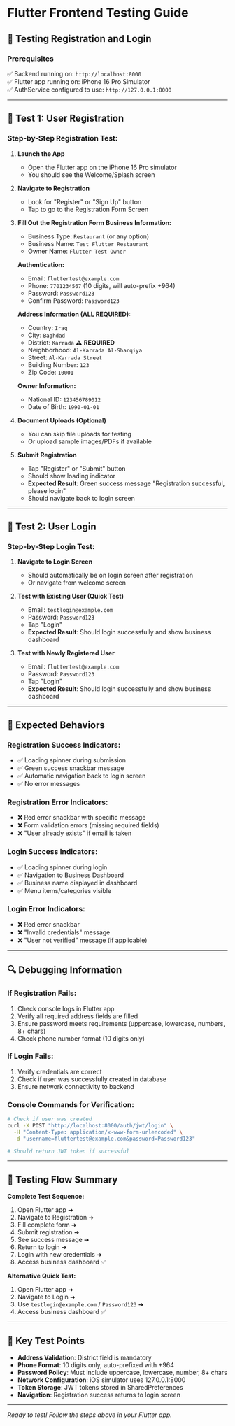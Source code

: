 # Flutter Frontend Testing Guide

## 🧪 Testing Registration and Login

### Prerequisites
✅ Backend running on: `http://localhost:8000`  
✅ Flutter app running on: iPhone 16 Pro Simulator  
✅ AuthService configured to use: `http://127.0.0.1:8000`

---

## 📝 Test 1: User Registration

### Step-by-Step Registration Test:

1. **Launch the App**
   - Open the Flutter app on the iPhone 16 Pro simulator
   - You should see the Welcome/Splash screen

2. **Navigate to Registration**
   - Look for "Register" or "Sign Up" button
   - Tap to go to the Registration Form Screen

3. **Fill Out the Registration Form**
   **Business Information:**
   - Business Type: `Restaurant` (or any option)
   - Business Name: `Test Flutter Restaurant`
   - Owner Name: `Flutter Test Owner`
   
   **Authentication:**
   - Email: `fluttertest@example.com`
   - Phone: `7701234567` (10 digits, will auto-prefix +964)
   - Password: `Password123`
   - Confirm Password: `Password123`

   **Address Information (ALL REQUIRED):**
   - Country: `Iraq`
   - City: `Baghdad`
   - District: `Karrada` ⚠️ **REQUIRED**
   - Neighborhood: `Al-Karrada Al-Sharqiya`
   - Street: `Al-Karrada Street`
   - Building Number: `123`
   - Zip Code: `10001`

   **Owner Information:**
   - National ID: `123456789012`
   - Date of Birth: `1990-01-01`

4. **Document Uploads (Optional)**
   - You can skip file uploads for testing
   - Or upload sample images/PDFs if available

5. **Submit Registration**
   - Tap "Register" or "Submit" button
   - Should show loading indicator
   - **Expected Result**: Green success message "Registration successful, please login"
   - Should navigate back to login screen

---

## 🔐 Test 2: User Login

### Step-by-Step Login Test:

1. **Navigate to Login Screen**
   - Should automatically be on login screen after registration
   - Or navigate from welcome screen

2. **Test with Existing User (Quick Test)**
   - Email: `testlogin@example.com`
   - Password: `Password123`
   - Tap "Login"
   - **Expected Result**: Should login successfully and show business dashboard

3. **Test with Newly Registered User**
   - Email: `fluttertest@example.com`
   - Password: `Password123`
   - Tap "Login"
   - **Expected Result**: Should login successfully and show business dashboard

---

## 🚨 Expected Behaviors

### Registration Success Indicators:
- ✅ Loading spinner during submission
- ✅ Green success snackbar message
- ✅ Automatic navigation back to login screen
- ✅ No error messages

### Registration Error Indicators:
- ❌ Red error snackbar with specific message
- ❌ Form validation errors (missing required fields)
- ❌ "User already exists" if email is taken

### Login Success Indicators:
- ✅ Loading spinner during login
- ✅ Navigation to Business Dashboard
- ✅ Business name displayed in dashboard
- ✅ Menu items/categories visible

### Login Error Indicators:
- ❌ Red error snackbar
- ❌ "Invalid credentials" message
- ❌ "User not verified" message (if applicable)

---

## 🔍 Debugging Information

### If Registration Fails:
1. Check console logs in Flutter app
2. Verify all required address fields are filled
3. Ensure password meets requirements (uppercase, lowercase, numbers, 8+ chars)
4. Check phone number format (10 digits only)

### If Login Fails:
1. Verify credentials are correct
2. Check if user was successfully created in database
3. Ensure network connectivity to backend

### Console Commands for Verification:
```bash
# Check if user was created
curl -X POST "http://localhost:8000/auth/jwt/login" \
  -H "Content-Type: application/x-www-form-urlencoded" \
  -d "username=fluttertest@example.com&password=Password123"

# Should return JWT token if successful
```

---

## 📱 Testing Flow Summary

**Complete Test Sequence:**
1. Open Flutter app ➜ 
2. Navigate to Registration ➜ 
3. Fill complete form ➜ 
4. Submit registration ➜ 
5. See success message ➜ 
6. Return to login ➜ 
7. Login with new credentials ➜ 
8. Access business dashboard ✅

**Alternative Quick Test:**
1. Open Flutter app ➜ 
2. Navigate to Login ➜ 
3. Use `testlogin@example.com` / `Password123` ➜ 
4. Access business dashboard ✅

---

## 🎯 Key Test Points

- **Address Validation**: District field is mandatory
- **Phone Format**: 10 digits only, auto-prefixed with +964
- **Password Policy**: Must include uppercase, lowercase, number, 8+ chars
- **Network Configuration**: iOS simulator uses 127.0.0.1:8000
- **Token Storage**: JWT tokens stored in SharedPreferences
- **Navigation**: Registration success returns to login screen

---

*Ready to test! Follow the steps above in your Flutter app.*

